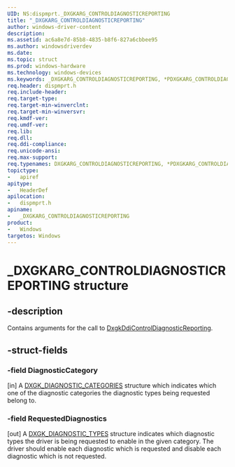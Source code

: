 ```yaml
---
UID: NS:dispmprt._DXGKARG_CONTROLDIAGNOSTICREPORTING
title: "_DXGKARG_CONTROLDIAGNOSTICREPORTING"
author: windows-driver-content
description:
ms.assetid: ac6a8e7d-85b8-4835-b8f6-827a6cbbee95
ms.author: windowsdriverdev
ms.date:
ms.topic: struct
ms.prod: windows-hardware
ms.technology: windows-devices
ms.keywords: _DXGKARG_CONTROLDIAGNOSTICREPORTING, *PDXGKARG_CONTROLDIAGNOSTICREPORTING, DXGKARG_CONTROLDIAGNOSTICREPORTING,
req.header: dispmprt.h
req.include-header:
req.target-type:
req.target-min-winverclnt:
req.target-min-winversvr:
req.kmdf-ver:
req.umdf-ver:
req.lib:
req.dll:
req.ddi-compliance:
req.unicode-ansi:
req.max-support:
req.typenames: DXGKARG_CONTROLDIAGNOSTICREPORTING, *PDXGKARG_CONTROLDIAGNOSTICREPORTING
topictype:
-	apiref
apitype:
-	HeaderDef
apilocation:
-	dispmprt.h
apiname:
-	_DXGKARG_CONTROLDIAGNOSTICREPORTING
product: 
-	Windows
targetos: Windows
---
```


# _DXGKARG_CONTROLDIAGNOSTICREPORTING structure

## -description

Contains arguments for the call to [DxgkDdiControlDiagnosticReporting](nc-dispmprt-dxgkddi_controldiagnosticreporting.md).

## -struct-fields

### -field DiagnosticCategory

[in] A [DXGK_DIAGNOSTIC_CATEGORIES](ns-dispmprt-_dxgk_diagnostic_categories.md) structure which indicates which one of the diagnostic categories the diagnostic types being requested belong to.

### -field RequestedDiagnostics

[out] A [DXGK_DIAGNOSTIC_TYPES](ns-dispmprt-_dxgk_diagnostic_types.md) structure indicates which diagnostic types the driver is being requested to enable in the given category.  The driver should enable each diagnostic which is requested and disable each diagnostic which is not requested.

